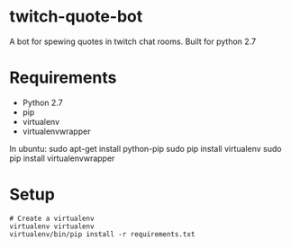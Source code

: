 twitch-quote-bot
================

A bot for spewing quotes in twitch chat rooms. Built for python 2.7

Requirements
============
* Python 2.7
* pip
* virtualenv
* virtualenvwrapper

In ubuntu:
    sudo apt-get install python-pip
    sudo pip install virtualenv
    sudo pip install virtualenvwrapper


Setup
=====

    # Create a virtualenv
    virtualenv virtualenv
    virtualenv/bin/pip install -r requirements.txt
